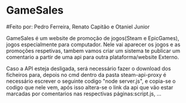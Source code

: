 # GameSales
#Feito por: Pedro Ferreira, Renato Capitão e Otaniel Junior

GameSales é um website de promoção de jogos(Steam e EpicGames), jogos especialmente para computador.
Nele vai aparecer os jogos e as promoções respetivas, tambem vamos criar um sistema te publicar um comentario a partir de uma api para outra plataforma/website Externo.

Caso a API esteja desligada, será necessário fazer o download dos ficheiros para, depois no cmd dentro da pasta steam-api-proxy é necessário escrever o seguinte codigo "node server.js", e copia-se o codigo que nele vem, após isso altera-se o link da api que vão estar marcadas por comentarios nas respectivas páginas:script.js, ...
